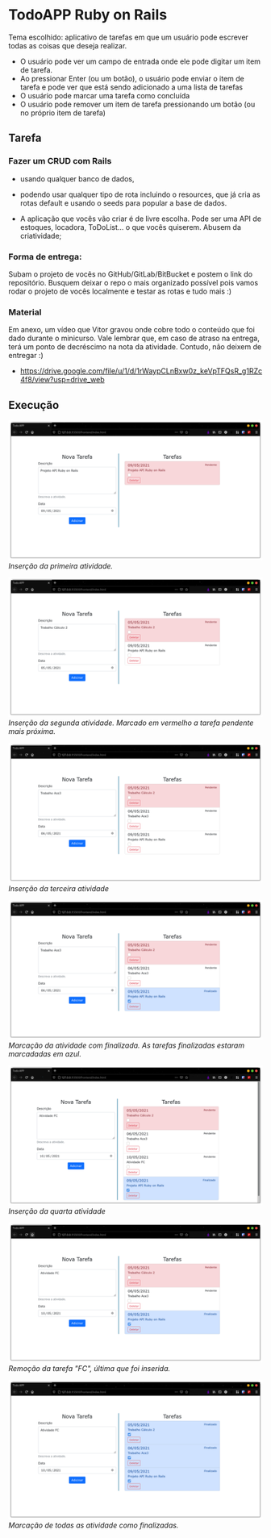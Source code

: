 # TodoAPP Ruby on Rails

Tema escolhido: aplicativo de tarefas em que um usuário pode escrever todas as coisas que deseja realizar.
    
- O usuário pode ver um campo de entrada onde ele pode digitar um item de tarefa.
- Ao pressionar Enter (ou um botão), o usuário pode enviar o item de tarefa e pode ver que está sendo adicionado a uma lista de tarefas
- O usuário pode marcar uma tarefa como concluída
- O usuário pode remover um item de tarefa pressionando um botão (ou no próprio item de tarefa)

## Tarefa

### Fazer um CRUD com Rails
- usando qualquer banco de dados, 

- podendo usar qualquer tipo de rota incluindo o resources, que já cria as rotas default e usando o seeds para popular a base de dados.

- A aplicação que vocês vão criar é de livre escolha. Pode ser uma API de estoques, locadora, ToDoList... o que vocês quiserem. Abusem da criatividade;


### Forma de entrega:

Subam o projeto de vocês no GitHub/GitLab/BitBucket e postem o link do repositório. Busquem deixar o repo o mais organizado possível pois vamos rodar o projeto de vocês localmente e testar as rotas e tudo mais :)

### Material

Em anexo, um vídeo que Vitor gravou onde cobre todo o conteúdo que foi dado durante o minicurso.
Vale lembrar que, em caso de atraso na entrega, terá um ponto de decréscimo na nota da atividade. Contudo, não deixem de entregar :)

- https://drive.google.com/file/u/1/d/1rWaypCLnBxw0z_keVpTFQsR_g1RZc4f8/view?usp=drive_web

## Execução

![](./img/Image1.png)
*Inserção da primeira atividade.*

![](./img/Image2.png)
*Inserção da segunda atividade. Marcado em vermelho a tarefa pendente mais próxima.*

![](./img/Image3.png)
*Inserção da terceira atividade*

![](./img/Image4.png)
*Marcação da atividade com finalizada. As tarefas finalizadas estaram marcadadas em azul.*

![](./img/Image5.png)
*Inserção da quarta atividade*

![](./img/Image6.png)
*Remoção da tarefa "FC", última que foi inserida.*

![](./img/Image7.png)
*Marcação de todas as atividade como finalizadas.*
